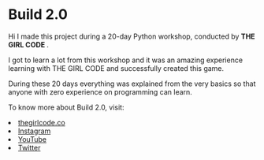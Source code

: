 # Build 2.0



Hi I made this project during a 20-day Python workshop, conducted by <b> THE GIRL CODE </b>.

I got to learn a lot from this workshop and it was an amazing experience learning with THE GIRL CODE and successfully created this game.


During these 20 days everything was explained from the very basics so that anyone with zero experience on programming can learn.

To know more about Build 2.0, visit:


  <li><a href="https://thegirlcode.co/">thegirlcode.co</a>  

  <li><a href="https://www.instagram.com/thegirlcode_co/">Instagram</a>  

  <li><a href="https://www.youtube.com/channel/UCKFcLKXdHMbCnJTJphiCIqQ">YouTube</a> 

  <li><a href="https://twitter.com/thegirlcode_co?s=08">Twitter</a>

